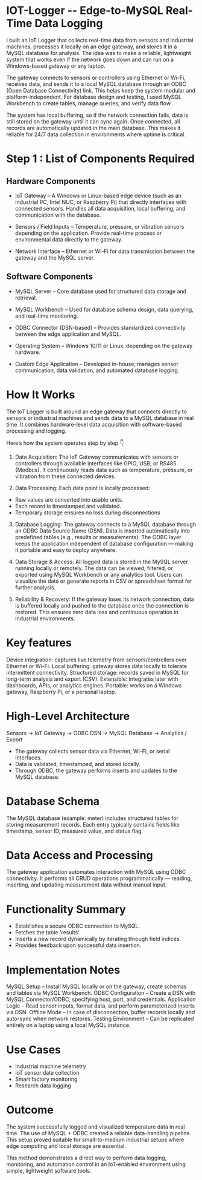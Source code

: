 # IOT-Logger -- Edge-to-MySQL Real-Time Data Logging
I built an IoT Logger that collects real-time data from sensors and industrial machines, processes it locally on an edge gateway, and stores it in a MySQL database for analysis.
The idea was to make a reliable, lightweight system that works even if the network goes down and can run on a Windows-based gateway or any laptop.

The gateway connects to sensors or controllers using Ethernet or Wi-Fi, receives data, and sends it to a local MySQL database through an ODBC (Open Database Connectivity) link. This helps keep the system modular and platform-independent.
For database design and testing, I used MySQL Workbench to create tables, manage queries, and verify data flow.

The system has local buffering, so if the network connection fails, data is still stored on the gateway until it can sync again. Once connected, all records are automatically updated in the main database. This makes it reliable for 24/7 data collection in environments where uptime is critical.

# Step 1 : List of Components Required
## Hardware Components
- IoT Gateway – A Windows or Linux-based edge device (such as an industrial PC, Intel NUC, or Raspberry Pi) that directly interfaces with connected sensors.
Handles all data acquisition, local buffering, and communication with the database.

- Sensors / Field Inputs – Temperature, pressure, or vibration sensors depending on the application.
Provide real-time process or environmental data directly to the gateway.

- Network Interface – Ethernet or Wi-Fi for data transmission between the gateway and the MySQL server.

## Software Components
- MySQL Server – Core database used for structured data storage and retrieval.

- MySQL Workbench – Used for database schema design, data querying, and real-time monitoring.

- ODBC Connector (DSN-based) – Provides standardized connectivity between the edge application and MySQL.

- Operating System – Windows 10/11 or Linux, depending on the gateway hardware.

- Custom Edge Application – Developed in-house; manages sensor communication, data validation, and automated database logging.

# How It Works
The IoT Logger is built around an edge gateway that connects directly to sensors or industrial machines and sends data to a MySQL database in real time.
It combines hardware-level data acquisition with software-based processing and logging.

Here’s how the system operates step by step 👇
1. Data Acquisition: 
The IoT Gateway communicates with sensors or controllers through available interfaces like GPIO, USB, or RS485 (Modbus).
It continuously reads data such as temperature, pressure, or vibration from these connected devices.

2. Data Processing: 
Each data point is locally processed:
 * Raw values are converted into usable units.
 * Each record is timestamped and validated.
 * Temporary storage ensures no loss during disconnections

3. Database Logging: 
The gateway connects to a MySQL database through an ODBC Data Source Name (DSN).
Data is inserted automatically into predefined tables (e.g., results or measurements).
The ODBC layer keeps the application independent of database configuration — making it portable and easy to deploy anywhere.

4. Data Storage & Access: 
All logged data is stored in the MySQL server running locally or remotely.
The data can be viewed, filtered, or exported using MySQL Workbench or any analytics tool.
Users can visualize the data or generate reports in CSV or spreadsheet format for further analysis.

5. Reliability & Recovery: 
If the gateway loses its network connection, data is buffered locally and pushed to the database once the connection is restored.
This ensures zero data loss and continuous operation in industrial environments.

# Key features
Device integration: captures live telemetry from sensors/controllers over Ethernet or Wi-Fi.
Local buffering: gateway stores data locally to tolerate intermittent connectivity.
Structured storage: records saved in MySQL for long-term analysis and export (CSV).
Extensible: integrates later with dashboards, APIs, or analytics engines.
Portable: works on a Windows gateway, Raspberry Pi, or a personal laptop.

# High-Level Architecture
Sensors → IoT Gateway → ODBC DSN → MySQL Database → Analytics / Export
 * The gateway collects sensor data via Ethernet, Wi-Fi, or serial interfaces.
 * Data is validated, timestamped, and stored locally.
 * Through ODBC, the gateway performs inserts and updates to the MySQL database.

# Database Schema
The MySQL database (example: meter) includes structured tables for storing measurement records.
Each entry typically contains fields like timestamp, sensor ID, measured value, and status flag.

# Data Access and Processing
The gateway application automates interaction with MySQL using ODBC connectivity.
It performs all CRUD operations programmatically — reading, inserting, and updating measurement data without manual input.

# Functionality Summary
 * Establishes a secure ODBC connection to MySQL.
 * Fetches the table 'results'.
 * Inserts a new record dynamically by iterating through field indices.
 * Provides feedback upon successful data insertion.
 
# Implementation Notes
MySQL Setup – Install MySQL locally or on the gateway, create schemas and tables via MySQL Workbench.
ODBC Configuration – Create a DSN with MySQL Connector/ODBC, specifying host, port, and credentials.
Application Logic – Read sensor inputs, format data, and perform parameterized inserts via DSN.
Offline Mode – In case of disconnection, buffer records locally and auto-sync when network restores.
Testing Environment – Can be replicated entirely on a laptop using a local MySQL instance.

# Use Cases
- Industrial machine telemetry  
- IoT sensor data collection  
- Smart factory monitoring  
- Research data logging  

# Outcome
The system successfully logged and visualized temperature data in real time.
The use of MySQL + ODBC created a reliable data-handling pipeline.
This setup proved suitable for small-to-medium industrial setups where edge computing and local storage are essential.

This method demonstrates a direct way to perform data logging, monitoring, and automation control in an IoT-enabled environment using simple, lightweight software tools.
